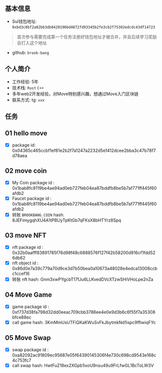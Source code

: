 ## 基本信息
- Sui钱包地址: `0xbd3c8bf2a82bb3db8420196bd4872fd93345b2fe3cb2f75302edcdc43df14723`
> 首次参与需要完成第一个任务注册好钱包地址才被合并，并且后续学习奖励会打入这个地址
- github: `brook-bang`

## 个人简介
- 工作经验: 5年
- 技术栈: `Rust` `C++`
- 多年web2开发经验，对Move特别感兴趣，想通过Move入门区块链
- 联系方式: tg: `xxx` 

## 任务

##   01 hello move  
- [x] package id: 0x04365c465ccbf1ef81e2b2f7a1247a2232d5e1412dcee2bba3c47b78f7d78aea

##   02 move coin
- [x] My Coin package id : 0x1bab8fc8119be4ae94ad0eb727feb04ea87bddfb8be5b7af771ff445f60afdb2
- [x] Faucet package id : 0x1bab8fc8119be4ae94ad0eb727feb04ea87bddfb8be5b7af771ff445f60afdb2
- [x] 转账 `BROOKBANG_COIN` hash: 8JEFimygqhXU4A1tPBUyTpKtGb7qFKsX8bHTYrz8Spq

##   03 move NFT
- [x] nft package id : 0x32b0aafff83891785f76d98f48c6888576f127f42b58200d916cf1fdd526db62
- [x] nft object id : 0x86d0e7a39c779a70d9ce3d7b50bea0a10673a48028e4edca13008ccbc1ccef16
- [x] 转账 nft hash: Gnm3xwPYgcbT17fJu6LLKvedDVcXTzwSHiVHoLpe2nZa

##   04 Move Game
- [x] game package id : 0xf737d38fa798d32dd0eeac709cbb3786ee4e0e9d3b6c6f55f7a35308bfce88ec
- [x] call game hash: 3KmMmUsUTFiQKaKWuSvFkJbytmkNd1ispc9ffiwiqFYc

##   05 Move Swap
- [x] swap package id : 0xa82092ac91809ec95687e05f64390145306f4e730c698cd9543e168c4c753fc7
- [x] call swap hash: HwtFuZ18ex2XGpb1ixoU9nsu49u9FrLfwGL1BcToLW3V
